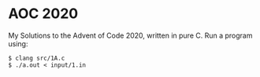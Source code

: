 # AOC 2020
My Solutions to the Advent of Code 2020, written in pure C. Run a program using:
```
$ clang src/1A.c
$ ./a.out < input/1.in
```